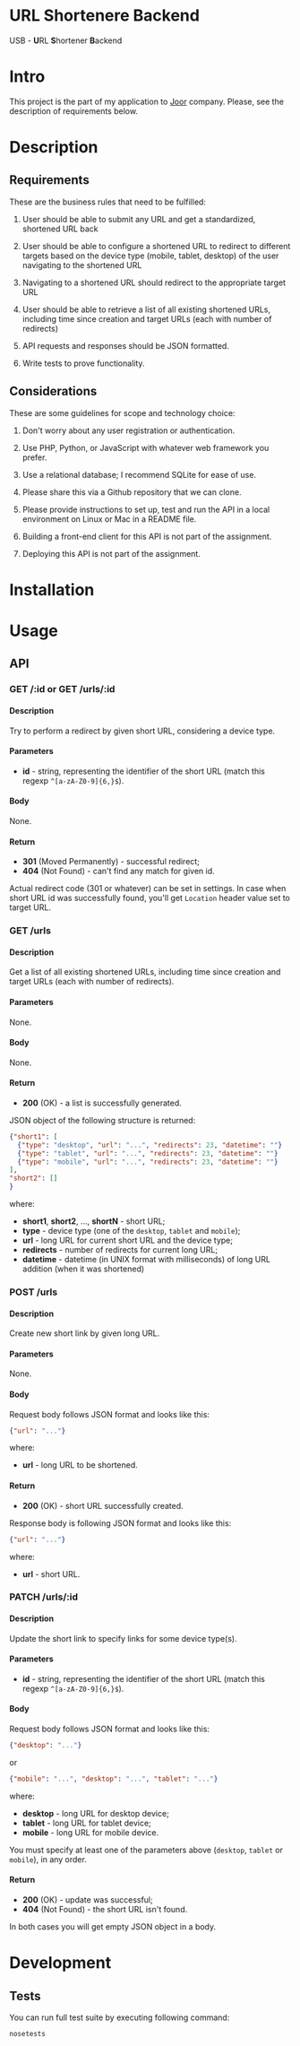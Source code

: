 # URL Shortenere Backend

USB - **U**RL **S**hortener **B**ackend

# Intro

This project is the part of my application to [Joor](http://jooraccess.com/) company. Please, see the description of 
requirements below.

# Description

## Requirements

These are the business rules that need to be fulfilled:

1. User should be able to submit any URL and get a standardized, shortened URL back

2. User should be able to configure a shortened URL to redirect to different targets based on the device type (mobile,
tablet, desktop) of the user navigating to the shortened URL

3. Navigating to a shortened URL should redirect to the appropriate target URL

4. User should be able to retrieve a list of all existing shortened URLs, including time since creation and target URLs
(each with number of redirects)

5. API requests and responses should be JSON formatted.

6. Write tests to prove functionality.

## Considerations

These are some guidelines for scope and technology choice:

1. Don't worry about any user registration or authentication.

2. Use PHP, Python, or JavaScript with whatever web framework you prefer.

3. Use a relational database; I recommend SQLite for ease of use.

4. Please share this via a Github repository that we can clone.

5. Please provide instructions to set up, test and run the API in a local environment on Linux or Mac in a README file.

6. Building a front-end client for this API is not part of the assignment.

7. Deploying this API is not part of the assignment.

# Installation

# Usage

## API

### GET /:id or GET /urls/:id

#### Description

Try to perform a redirect by given short URL, considering a device type.

#### Parameters

* **id** - string, representing the identifier of the short URL (match this regexp `^[a-zA-Z0-9]{6,}$`).

#### Body

None.

#### Return

* **301** (Moved Permanently) - successful redirect;
* **404** (Not Found) - can't find any match for given id.

Actual redirect code (301 or whatever) can be set in settings. In case when short URL id was successfully found, you'll
get `Location` header value set to target URL.

### GET /urls

#### Description

Get a list of all existing shortened URLs, including time since creation and target URLs (each with number of 
redirects).

#### Parameters

None.

#### Body

None.

#### Return

* **200** (OK) - a list is successfully generated.

JSON object of the following structure is returned:

```json
{"short1": [
  {"type": "desktop", "url": "...", "redirects": 23, "datetime": ""}
  {"type": "tablet", "url": "...", "redirects": 23, "datetime": ""}
  {"type": "mobile", "url": "...", "redirects": 23, "datetime": ""}
],
"short2": []
}
```

where:

* **short1**, **short2**, ..., **shortN** - short URL;
* **type** - device type (one of the `desktop`, `tablet` and `mobile`);
* **url** - long URL for current short URL and the device type;
* **redirects** - number of redirects for current long URL;
* **datetime** - datetime (in UNIX format with milliseconds) of long URL addition (when it was shortened)

### POST /urls

#### Description

Create new short link by given long URL.

#### Parameters

None.

#### Body

Request body follows JSON format and looks like this:

```json
{"url": "..."}
```

where:

* **url** - long URL to be shortened.

#### Return

* **200** (OK) - short URL successfully created.

Response body is following JSON format and looks like this:

```json
{"url": "..."}
```

where:

* **url** - short URL.

### PATCH /urls/:id

#### Description

Update the short link to specify links for some device type(s).

#### Parameters

* **id** - string, representing the identifier of the short URL (match this regexp `^[a-zA-Z0-9]{6,}$`).

#### Body

Request body follows JSON format and looks like this:

```json
{"desktop": "..."}
```

or

```json
{"mobile": "...", "desktop": "...", "tablet": "..."}
```

where:

* **desktop** - long URL for desktop device;
* **tablet** - long URL for tablet device;
* **mobile** - long URL for mobile device.

You must specify at least one of the parameters above (`desktop`, `tablet` or `mobile`), in any order.

#### Return

* **200** (OK) - update was successful;
* **404** (Not Found) - the short URL isn't found.

In both cases you will get empty JSON object in a body.

# Development

## Tests

You can run full test suite by executing following command:

```
nosetests
```
